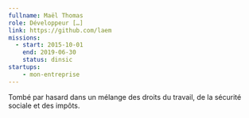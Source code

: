 ```yaml
---
fullname: Maël Thomas
role: Développeur […]
link: https://github.com/laem
missions:
  - start: 2015-10-01
    end: 2019-06-30
    status: dinsic
startups:
    - mon-entreprise
---
```


Tombé par hasard dans un mélange des droits du travail, de la sécurité sociale et des impôts.

